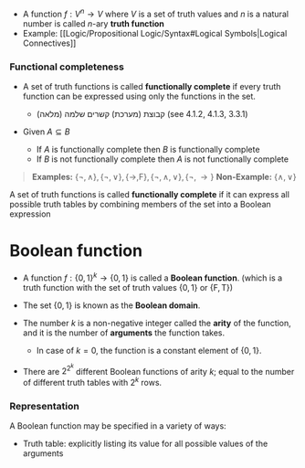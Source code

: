 
- A function $f:V^{n}\to V$ where $V$ is a set of truth values and $n$ is a natural number is called $n$-ary **truth function** 
- Example: [[Logic/Propositional Logic/Syntax#Logical Symbols|Logical Connectives]]

### Functional completeness

- A set of truth functions is called **functionally complete** if every truth function can be expressed using only the functions in the set.
	- קבוצת (מערכת) קשרים שלמה (מלאה) (see 4.1.2, 4.1.3, 3.3.1) 

- Given $A\subseteq B$
	- If $A$ is functionally complete then $B$ is functionally complete
	- If $B$ is not functionally complete then $A$ is not functionally complete


> **Examples:** $\{ \lnot,\land \},\{ \lnot,\lor \},\{ \to,\mathsf{F}\},\{ \lnot,\land,\lor \},\{ \lnot,\to \}$
> **Non-Example:** $\{ \land,\lor \}$


A set of truth functions is called **functionally complete** if it can express all possible truth tables by combining members of the set into a Boolean expression

# Boolean function

- A function $f:\{0,1\}^{k}\to\{0,1\}$ is called a **Boolean function**. (which is a truth function with the set of truth values $\{0,1\}$ or $\{\mathsf{F},\mathsf{T}\}$)


- The set $\{0,1\}$ is known as the **Boolean domain**.
- The number $k$ is a non-negative integer called the **arity** of the function, and it is the number of **arguments** the function takes.
  - In case of $k=0$, the function is a constant element of $\{0,1\}$.
- There are $2^{2^{k}}$ different Boolean functions of arity $k$; equal to the number of different truth tables with $2^{k}$ rows.


### Representation

A Boolean function may be specified in a variety of ways:

- Truth table: explicitly listing its value for all possible values of the arguments

